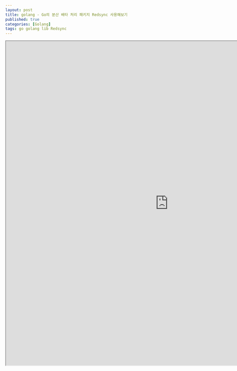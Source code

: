 ```yaml
---
layout: post
title: golang - Go의 분산 배타 처리 패키지 Redsync 사용해보기
published: true
categories: [Golang]
tags: go golang lib Redsync
---
```

<iframe width="1024" height="1024" src="https://docs.google.com/document/d/e/2PACX-1vQDWLR4VcT1FhpC55RUeTnI4D3cqHGJDrqP-QTvJ1bgHknPR-DpIJ2O4Wh_51S8dYUp07mEVrCntZof/pub?embedded=true"></iframe>    
  
